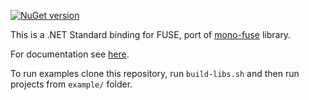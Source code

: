 [![NuGet version](https://img.shields.io/nuget/vpre/Mono.Fuse.NETStandard.svg)](https://www.nuget.org/packages/Mono.Fuse.NETStandard/)

This is a .NET Standard binding for FUSE, port of [mono-fuse](https://github.com/jonpryor/mono-fuse) library.

For documentation see [here](http://www.jprl.com/Projects/mono-fuse/docs/).

To run examples clone this repository, run `build-libs.sh` and then run projects from `example/` folder.